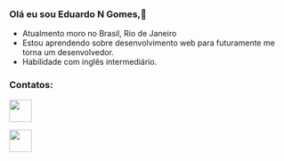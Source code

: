 ### Olá eu sou Eduardo N Gomes,👋

<!--
**EduardoNGomes/EduardoNGomes** is a ✨ _special_ ✨ repository because its `README.md` (this file) appears on your GitHub profile.

Here are some ideas to get you started:
  
- 🔭 I’m currently working on ...
- 🌱 I’m currently learning ...
- 👯 I’m looking to collaborate on ...
- 🤔 I’m looking for help with ...
- 💬 Ask me about ...
- 📫 How to reach me: ...
- 😄 Pronouns: ...
- ⚡ Fun fact: ...
-->
* Atualmento moro no Brasil, Rio de Janeiro
* Estou aprendendo sobre desenvolvimento web para futuramente me torna um desenvolvedor.
* Habilidade com inglês intermediário.


### Contatos:

<a href="https://www.linkedin.com/in/eduardo-n-gomes-220610227/"> <img src="https://cdn.jsdelivr.net/gh/devicons/devicon/icons/linkedin/linkedin-original.svg" width="40" height="40" style="max-widht:100%"  />

</a><a href="eduardo_n_gomes.dev@hotmail.com"><img src="https://cdn.jsdelivr.net/gh/devicons/devicon/icons/google/google-plain.svg"  width="40" height="40" style="max-widht:100%"/>  </a>




